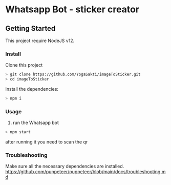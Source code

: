 # Whatsapp Bot - sticker creator

## Getting Started

This project require NodeJS v12.

### Install
Clone this project

```bash
> git clone https://github.com/YogaSakti/imageToSticker.git
> cd imageToSticker

```

Install the dependencies:

```bash
> npm i
```

### Usage
1. run the Whatsapp bot

```bash
> npm start
```

after running it you need to scan the qr

### Troubleshooting
Make sure all the necessary dependencies are installed.
https://github.com/puppeteer/puppeteer/blob/main/docs/troubleshooting.md
